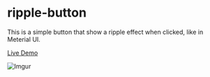 # ripple-button

This is a simple button that show a ripple effect when clicked, like in Meterial UI.

[Live Demo](https://ripple-button.netlify.app/)

![Imgur](https://i.imgur.com/gmviynG.gif)

